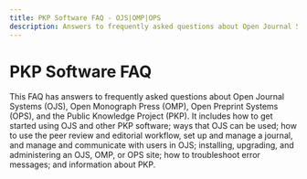 ```yaml
---
title: PKP Software FAQ - OJS|OMP|OPS
description: Answers to frequently asked questions about Open Journal Systems, Open Monograph Press, Open Preprint Systems, and the Public Knowledge Project.
---
```


# PKP Software FAQ

This FAQ has answers to frequently asked questions about Open Journal Systems (OJS), Open Monograph Press (OMP), Open Preprint Systems (OPS), and the Public Knowledge Project (PKP). It includes how to get started using OJS and other PKP software; ways that OJS can be used; how to use the peer review and editorial workflow, set up and manage a journal, and manage and communicate with users in OJS; installing, upgrading, and administering an OJS, OMP, or OPS site; how to troubleshoot error messages; and information about PKP.
